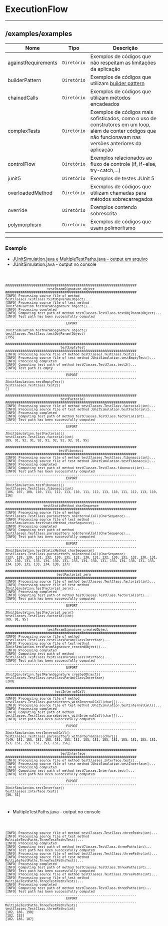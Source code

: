 # ExecutionFlow

<hr />

## /examples/examples
|        Nome        |Tipo|Descrição|
|----------------|-------------------------------|-----------------------------|
| againstRequirements	|`Diretório`	|	Exemplos de códigos que não respeitam as limitações da aplicação	|
| builderPattern		|`Diretório`	|	Exemplos de códigos que utilizam [builder pattern](https://www.geeksforgeeks.org/builder-design-pattern/)	|
| chainedCalls			|`Diretório`	|	Exemplos de códigos que utilizam métodos encadeados	|
| complexTests			|`Diretório`	|	Exemplos de códigos mais sofisticados, como o uso de construtores em um loop, além de conter códigos que não funcionavam nas versões anteriores da aplicação	|
| controlFlow 			|`Diretório`	|	Exemplos relacionados ao fluxo de controle (if, if-else, try-catch,...)	|
| junit5 			|`Diretório`	|	Exemplos de testes JUnit 5	|
| overloadedMethod		|`Diretório`	|	Exemplos de códigos que utilizam chamadas para métodos sobrecarregados	|
| override 			|`Diretório`	|	Exemplos contendo sobrescrita	|
| polymorphism 			|`Diretório`	|	Exemplos de códigos que usam polimorfismo	|


<hr />

### Exemplo
- [JUnitSimulation.java e MultipleTestPaths.java - output em arquivo](https://github.com/williamniemiec/ExecutionFlow/tree/master/testPaths/testClasses)
- JUnitSimulation.java - output no console
<code>
	
	#####################################################################
	                      testParamSignature_object                      
	#####################################################################
	[INFO] Processing source file of method testClasses.TestClass.testObjParam(Object)...
	[INFO] Processing source file of test method JUnitSimulation.testParamSignature_object()...
	[INFO] Processing completed
	[INFO] Computing test path of method testClasses.TestClass.testObjParam(Object)...
	[INFO] Test path has been successfully computed
	---------------------------------------------------------------------
	                                EXPORT                               
	---------------------------------------------------------------------
	JUnitSimulation.testParamSignature_object()
	testClasses.TestClass.testObjParam(Object)
	[195]

	#####################################################################
	                             testEmptyTest                           
	#####################################################################
	[INFO] Processing source file of method testClasses.TestClass.test2()...
	[INFO] Processing source file of test method JUnitSimulation.testEmptyTest()...
	[INFO] Processing completed
	[INFO] Computing test path of method testClasses.TestClass.test2()...
	[INFO] Test path is empty
	---------------------------------------------------------------------
	                                EXPORT                               
	---------------------------------------------------------------------
	JUnitSimulation.testEmptyTest()
	testClasses.TestClass.test2()
	[]

	#####################################################################
	                             testFactorial                           
	#####################################################################
	[INFO] Processing source file of method testClasses.TestClass.factorial(int)...
	[INFO] Processing source file of test method JUnitSimulation.testFactorial()...
	[INFO] Processing completed
	[INFO] Computing test path of method testClasses.TestClass.factorial(int)...
	[INFO] Test path has been successfully computed
	---------------------------------------------------------------------
	                                EXPORT                               
	---------------------------------------------------------------------
	JUnitSimulation.testFactorial()
	testClasses.TestClass.factorial(int)
	[89, 91, 92, 91, 92, 91, 92, 91, 92, 91, 95]

	#####################################################################
	                            testFibonacci                            
	#####################################################################
	[INFO] Processing source file of method testClasses.TestClass.fibonacci(int)...
	[INFO] Processing source file of test method JUnitSimulation.testFibonacci()...
	[INFO] Processing completed
	[INFO] Computing test path of method testClasses.TestClass.fibonacci(int)...
	[INFO] Test path has been successfully computed
	---------------------------------------------------------------------
	                                EXPORT                               
	---------------------------------------------------------------------
	JUnitSimulation.testFibonacci()
	testClasses.TestClass.fibonacci(int)
	[106, 107, 108, 110, 111, 112, 113, 110, 111, 112, 113, 110, 111, 112, 113, 110, 116]

	#####################################################################
	                    testStaticMethod_charSequence                    
	#####################################################################
	[INFO] Processing source file of method testClasses.TestClass.parseLetters_noInternalCall(CharSequence)...
	[INFO] Processing source file of test method JUnitSimulation.testStaticMethod_charSequence()...
	[INFO] Processing completed
	[INFO] Computing test path of method testClasses.TestClass.parseLetters_noInternalCall(CharSequence)...
	[INFO] Test path has been successfully computed
	---------------------------------------------------------------------
	                                EXPORT                               
	---------------------------------------------------------------------
	JUnitSimulation.testStaticMethod_charSequence()
	testClasses.TestClass.parseLetters_noInternalCall(CharSequence)
	[127, 128, 130, 131, 132, 130, 131, 132, 130, 131, 132, 130, 131, 132, 130, 131, 132, 130, 131, 133, 134, 130, 131, 133, 134, 130, 131, 133, 134, 130, 131, 133, 134, 130, 131, 133, 134, 130, 137]

	#####################################################################
	                           testFactorial_zero                       
	#####################################################################
	[INFO] Processing source file of method testClasses.TestClass.factorial(int)...
	[INFO] Processing source file of test method JUnitSimulation.testFactorial_zero()...
	[INFO] Processing completed
	[INFO] Computing test path of method testClasses.TestClass.factorial(int)...
	[INFO] Test path has been successfully computed
	---------------------------------------------------------------------
	                                EXPORT                               
	---------------------------------------------------------------------
	JUnitSimulation.testFactorial_zero()
	testClasses.TestClass.factorial(int)
	[89, 91, 95]

	#####################################################################
	                      testParamSignature_createdObject               
	#####################################################################
	[INFO] Processing source file of method testClasses.TestClass.testClassParam(ClassInterface)...
	[INFO] Processing source file of test method JUnitSimulation.testParamSignature_createdObject()...
	[INFO] Processing completed
	[INFO] Computing test path of method testClasses.TestClass.testClassParam(ClassInterface)...
	[INFO] Test path has been successfully computed
	---------------------------------------------------------------------
	                                EXPORT                               
	---------------------------------------------------------------------
	JUnitSimulation.testParamSignature_createdObject()
	testClasses.TestClass.testClassParam(ClassInterface)
	[200]

	#####################################################################
	                          testInternalCall                           
	#####################################################################
	[INFO] Processing source file of method testClasses.TestClass.parseLetters_withInternalCall(char[])...
	[INFO] Processing source file of test method JUnitSimulation.testInternalCall()...
	[INFO] Processing completed
	[INFO] Computing test path of method testClasses.TestClass.parseLetters_withInternalCall(char[])...
	[INFO] Test path has been successfully computed
	---------------------------------------------------------------------
	                                EXPORT                               
	---------------------------------------------------------------------
	JUnitSimulation.testInternalCall()
	testClasses.TestClass.parseLetters_withInternalCall(char[])
	[149, 151, 153, 151, 153, 151, 153, 151, 153, 151, 153, 151, 153, 151, 153, 151, 153, 151, 153, 151, 153, 151, 156]

	#####################################################################
	                             testInterface                           
	#####################################################################
	[INFO] Processing source file of method testClasses.Interface.test()...
	[INFO] Processing source file of test method JUnitSimulation.testInterface()...
	[INFO] Processing completed
	[INFO] Computing test path of method testClasses.Interface.test()...
	[INFO] Test path has been successfully computed
	---------------------------------------------------------------------
	                                EXPORT                               
	---------------------------------------------------------------------
	JUnitSimulation.testInterface()
	testClasses.Interface.test()
	[30, 31]
</code>

- MultipleTestPaths.java - output no console
<code>
	
	[INFO] Processing source file of method testClasses.TestClass.threePaths(int)...
	[INFO] Processing source file of test method MultipleTestPaths.ThreeTestPathsTest()...
	[INFO] Processing completed
	[INFO] Computing test path of method testClasses.TestClass.threePaths(int)...
	[INFO] Test path has been successfully computed
	[INFO] Processing source file of method testClasses.TestClass.threePaths(int)...
	[INFO] Processing source file of test method MultipleTestPaths.ThreeTestPathsTest()...
	[INFO] Processing completed
	[INFO] Computing test path of method testClasses.TestClass.threePaths(int)...
	[INFO] Test path has been successfully computed
	[INFO] Processing source file of method testClasses.TestClass.threePaths(int)...
	[INFO] Processing source file of test method MultipleTestPaths.ThreeTestPathsTest()...
	[INFO] Processing completed
	[INFO] Computing test path of method testClasses.TestClass.threePaths(int)...
	[INFO] Test path has been successfully computed
	---------------------------------------------------------------------
	                                EXPORT                               
	---------------------------------------------------------------------
	MultipleTestPaths.ThreeTestPathsTest()
	testClasses.TestClass.threePaths(int)
	[182, 186, 190]
	[182, 183]
	[182, 186, 187]
</code>
